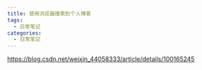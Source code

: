 ```yaml
---
title: 使用浏览器搜索到个人博客
tags:
  - 日常笔记
categories:
  - 日常笔记
---
```




https://blog.csdn.net/weixin_44058333/article/details/100165245
